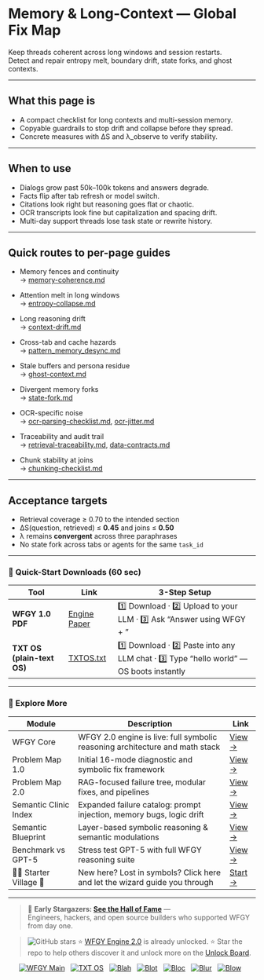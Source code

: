 # Memory & Long-Context — Global Fix Map

Keep threads coherent across long windows and session restarts.  
Detect and repair entropy melt, boundary drift, state forks, and ghost contexts.

---

## What this page is
- A compact checklist for long contexts and multi-session memory.
- Copyable guardrails to stop drift and collapse before they spread.
- Concrete measures with ΔS and λ_observe to verify stability.

---

## When to use
- Dialogs grow past 50k–100k tokens and answers degrade.  
- Facts flip after tab refresh or model switch.  
- Citations look right but reasoning goes flat or chaotic.  
- OCR transcripts look fine but capitalization and spacing drift.  
- Multi-day support threads lose task state or rewrite history.  

---

## Quick routes to per-page guides

- Memory fences and continuity  
  → [memory-coherence.md](https://github.com/onestardao/WFGY/blob/main/ProblemMap/GlobalFixMap/MemoryLongContext/memory-coherence.md)

- Attention melt in long windows  
  → [entropy-collapse.md](https://github.com/onestardao/WFGY/blob/main/ProblemMap/GlobalFixMap/MemoryLongContext/entropy-collapse.md)

- Long reasoning drift  
  → [context-drift.md](https://github.com/onestardao/WFGY/blob/main/ProblemMap/GlobalFixMap/MemoryLongContext/context-drift.md)

- Cross-tab and cache hazards  
  → [pattern_memory_desync.md](https://github.com/onestardao/WFGY/blob/main/ProblemMap/GlobalFixMap/MemoryLongContext/pattern_memory_desync.md)

- Stale buffers and persona residue  
  → [ghost-context.md](https://github.com/onestardao/WFGY/blob/main/ProblemMap/GlobalFixMap/MemoryLongContext/ghost-context.md)

- Divergent memory forks  
  → [state-fork.md](https://github.com/onestardao/WFGY/blob/main/ProblemMap/GlobalFixMap/MemoryLongContext/state-fork.md)

- OCR-specific noise  
  → [ocr-parsing-checklist.md](https://github.com/onestardao/WFGY/blob/main/ProblemMap/GlobalFixMap/MemoryLongContext/ocr-parsing-checklist.md), [ocr-jitter.md](https://github.com/onestardao/WFGY/blob/main/ProblemMap/GlobalFixMap/MemoryLongContext/ocr-jitter.md)

- Traceability and audit trail  
  → [retrieval-traceability.md](https://github.com/onestardao/WFGY/blob/main/ProblemMap/GlobalFixMap/MemoryLongContext/retrieval-traceability.md), [data-contracts.md](https://github.com/onestardao/WFGY/blob/main/ProblemMap/GlobalFixMap/MemoryLongContext/data-contracts.md)

- Chunk stability at joins  
  → [chunking-checklist.md](https://github.com/onestardao/WFGY/blob/main/ProblemMap/GlobalFixMap/MemoryLongContext/chunking-checklist.md)

---

## Acceptance targets
- Retrieval coverage ≥ 0.70 to the intended section  
- ΔS(question, retrieved) ≤ **0.45** and joins ≤ **0.50**  
- λ remains **convergent** across three paraphrases  
- No state fork across tabs or agents for the same `task_id`  

---

### 🔗 Quick-Start Downloads (60 sec)

| Tool | Link | 3-Step Setup |
|------|------|--------------|
| **WFGY 1.0 PDF** | [Engine Paper](https://github.com/onestardao/WFGY/blob/main/I_am_not_lizardman/WFGY_All_Principles_Return_to_One_v1.0_PSBigBig_Public.pdf) | 1️⃣ Download · 2️⃣ Upload to your LLM · 3️⃣ Ask “Answer using WFGY + <your question>” |
| **TXT OS (plain-text OS)** | [TXTOS.txt](https://github.com/onestardao/WFGY/blob/main/OS/TXTOS.txt) | 1️⃣ Download · 2️⃣ Paste into any LLM chat · 3️⃣ Type “hello world” — OS boots instantly |

---

### 🧭 Explore More

| Module                | Description                                              | Link     |
|-----------------------|----------------------------------------------------------|----------|
| WFGY Core             | WFGY 2.0 engine is live: full symbolic reasoning architecture and math stack | [View →](https://github.com/onestardao/WFGY/tree/main/core/README.md) |
| Problem Map 1.0       | Initial 16-mode diagnostic and symbolic fix framework    | [View →](https://github.com/onestardao/WFGY/tree/main/ProblemMap/README.md) |
| Problem Map 2.0       | RAG-focused failure tree, modular fixes, and pipelines   | [View →](https://github.com/onestardao/WFGY/blob/main/ProblemMap/rag-architecture-and-recovery.md) |
| Semantic Clinic Index | Expanded failure catalog: prompt injection, memory bugs, logic drift | [View →](https://github.com/onestardao/WFGY/blob/main/ProblemMap/SemanticClinicIndex.md) |
| Semantic Blueprint    | Layer-based symbolic reasoning & semantic modulations   | [View →](https://github.com/onestardao/WFGY/tree/main/SemanticBlueprint/README.md) |
| Benchmark vs GPT-5    | Stress test GPT-5 with full WFGY reasoning suite         | [View →](https://github.com/onestardao/WFGY/tree/main/benchmarks/benchmark-vs-gpt5/README.md) |
| 🧙‍♂️ Starter Village 🏡 | New here? Lost in symbols? Click here and let the wizard guide you through | [Start →](https://github.com/onestardao/WFGY/blob/main/StarterVillage/README.md) |

---

> 👑 **Early Stargazers: [See the Hall of Fame](https://github.com/onestardao/WFGY/tree/main/stargazers)** —  
> Engineers, hackers, and open source builders who supported WFGY from day one.

> <img src="https://img.shields.io/github/stars/onestardao/WFGY?style=social" alt="GitHub stars"> ⭐ [WFGY Engine 2.0](https://github.com/onestardao/WFGY/blob/main/core/README.md) is already unlocked. ⭐ Star the repo to help others discover it and unlock more on the [Unlock Board](https://github.com/onestardao/WFGY/blob/main/STAR_UNLOCKS.md).

<div align="center">

[![WFGY Main](https://img.shields.io/badge/WFGY-Main-red?style=flat-square)](https://github.com/onestardao/WFGY)
&nbsp;
[![TXT OS](https://img.shields.io/badge/TXT%20OS-Reasoning%20OS-orange?style=flat-square)](https://github.com/onestardao/WFGY/tree/main/OS)
&nbsp;
[![Blah](https://img.shields.io/badge/Blah-Semantic%20Embed-yellow?style=flat-square)](https://github.com/onestardao/WFGY/tree/main/OS/BlahBlahBlah)
&nbsp;
[![Blot](https://img.shields.io/badge/Blot-Persona%20Core-green?style=flat-square)](https://github.com/onestardao/WFGY/tree/main/OS/BlotBlotBlot)
&nbsp;
[![Bloc](https://img.shields.io/badge/Bloc-Reasoning%20Compiler-blue?style=flat-square)](https://github.com/onestardao/WFGY/tree/main/OS/BlocBlocBloc)
&nbsp;
[![Blur](https://img.shields.io/badge/Blur-Text2Image%20Engine-navy?style=flat-square)](https://github.com/onestardao/WFGY/tree/main/OS/BlurBlurBlur)
&nbsp;
[![Blow](https://img.shields.io/badge/Blow-Game%20Logic-purple?style=flat-square)](https://github.com/onestardao/WFGY/tree/main/OS/BlowBlowBlow)
&nbsp;
</div>
